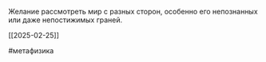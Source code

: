 Желание рассмотреть мир с разных сторон, особенно его непознанных или даже непостижимых граней.

[[2025-02-25]]

#метафизика 